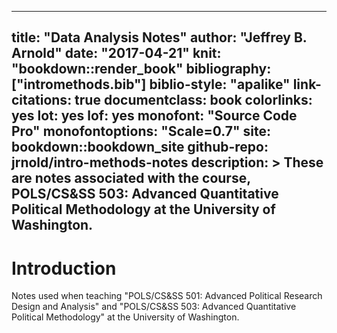 
---
title: "Data Analysis Notes"
author: "Jeffrey B. Arnold"
date: "2017-04-21"
knit: "bookdown::render_book"
bibliography: ["intromethods.bib"]
biblio-style: "apalike"
link-citations: true
documentclass: book
colorlinks: yes
lot: yes
lof: yes
monofont: "Source Code Pro"
monofontoptions: "Scale=0.7"
site: bookdown::bookdown_site
github-repo: jrnold/intro-methods-notes
description: >
  These are notes associated with the course, POLS/CS&SS 503: Advanced Quantitative Political Methodology at the University of Washington.
---

# Introduction

Notes used when teaching "POLS/CS&SS 501: Advanced Political Research Design and Analysis" and "POLS/CS&SS 503: Advanced Quantitative Political Methodology" at the University of Washington.

<!-- Dummy math to ensure that math equations always occur -->
$$
$$
